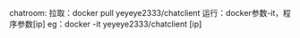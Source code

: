 chatroom: 
  拉取：docker pull yeyeye2333/chatclient
  运行：docker参数-it，程序参数[ip] eg：docker -it yeyeye2333/chatclient [ip]
